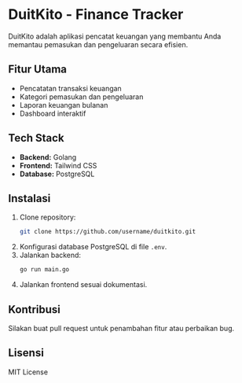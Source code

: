 # DuitKito - Finance Tracker

DuitKito adalah aplikasi pencatat keuangan yang membantu Anda memantau pemasukan dan pengeluaran secara efisien.

## Fitur Utama

- Pencatatan transaksi keuangan
- Kategori pemasukan dan pengeluaran
- Laporan keuangan bulanan
- Dashboard interaktif

## Tech Stack

- **Backend:** Golang
- **Frontend:** Tailwind CSS
- **Database:** PostgreSQL

## Instalasi

1. Clone repository:
   ```bash
   git clone https://github.com/username/duitkito.git
   ```
2. Konfigurasi database PostgreSQL di file `.env`.
3. Jalankan backend:
   ```bash
   go run main.go
   ```
4. Jalankan frontend sesuai dokumentasi.

## Kontribusi

Silakan buat pull request untuk penambahan fitur atau perbaikan bug.

## Lisensi

MIT License
